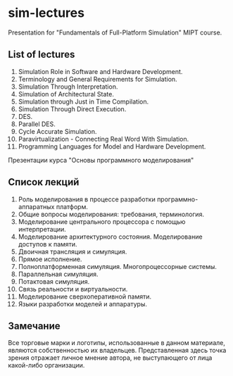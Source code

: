 sim-lectures
============

Presentation for "Fundamentals of Full-Platform Simulation" MIPT course.

## List of lectures

1. Simulation Role in Software and Hardware Development.
1. Terminology and General Requirements for Simulation.
1. Simulation Through Interpretation.
1. Simulation of Architectural State.
1. Simulation through Just in Time Compilation.
1. Simulation Through Direct Execution.
1. DES.
1. Parallel DES.
1. Cycle Accurate Simulation.
1. Paravirtualization - Connecting Real Word With Simulation.
1. Programming Languages for Model and Hardware Development.

Презентации курса "Основы программного моделирования"

## Список лекций

1. Роль моделирования в процессе разработки программно-аппаратных платформ.
1. Общие вопросы моделирования: требования, терминология.
1. Моделирование центрального процессора с помощью интерпретации.
1. Моделирование архитектурного состояния. Моделирование доступов к памяти.
1. Двоичная трансляция и симуляция.
1. Прямое исполнение.
1. Полноплатформенная симуляция. Многопроцессорные системы.
1. Параллельная симуляция.
1. Потактовая симуляция.
1. Связь реальности и виртуальности.
1. Моделирование сверхоперативной памяти.
1. Языки разработки моделей и аппаратуры.

## Замечание

Все торговые марки и логотипы, использованные в данном материале, являются
собственностью
их владельцев. Представленная здесь точка зрения отражает личное мнение автора,
не выступающего от лица какой-либо организации.
